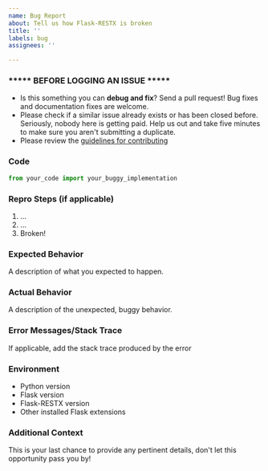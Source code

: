 ```yaml
---
name: Bug Report
about: Tell us how Flask-RESTX is broken
title: ''
labels: bug
assignees: ''

---
```


### ***** **BEFORE LOGGING AN ISSUE** *****

- Is this something you can **debug and fix**? Send a pull request! Bug fixes and documentation fixes are welcome.
- Please check if a similar issue already exists or has been closed before. Seriously, nobody here is getting paid. Help us out and take five minutes to make sure you aren't submitting a duplicate.
- Please review the [guidelines for contributing](https://github.com/python-restx/flask-restx/blob/master/CONTRIBUTING.rst)

### **Code**

```python
from your_code import your_buggy_implementation
```

### **Repro Steps** (if applicable)
1. ...
2. ...
3. Broken!

### **Expected Behavior**
A description of what you expected to happen.

### **Actual Behavior**
A description of the unexpected, buggy behavior.

### **Error Messages/Stack Trace**
If applicable, add the stack trace produced by the error

### **Environment**
- Python version
- Flask version
- Flask-RESTX version
- Other installed Flask extensions

### **Additional Context**

This is your last chance to provide any pertinent details, don't let this opportunity pass you by!

